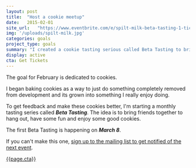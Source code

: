 ```yaml
---
layout: post
title:  "Host a cookie meetup"
date:   2015-02-01
site_url:   "https://www.eventbrite.com/e/spilt-milk-beta-tasting-1-tickets-5659271032"
img: '/uploads/spilt-milk.jpg'
categories: goals
project_type: goals
summary: "I created a cookie tasting serious called Beta Tasting to brings friends and cookies together."
display: active
cta: Get Tickets
---
```

The goal for February is dedicated to cookies.

I began baking cookies as a way to just do something completely removed from development and its grown into something  I really enjoy doing.

To get feedback and make these cookies better, I'm starting a monthly tasting series called ***Beta Tasting***. The idea is to bring friends together to hang out, have some fun and enjoy some good cookies.

The first Beta Tasting is happening on ***March 8***.

If you can't make this one, <a href="http://pbj.im/spiltmilksignup" target="_blank">sign up to the mailing list to get notified of the next event</a>.

<a href="{{page.site_url}}" class="btn btn-project" target="_blank">{{page.cta}}</a>